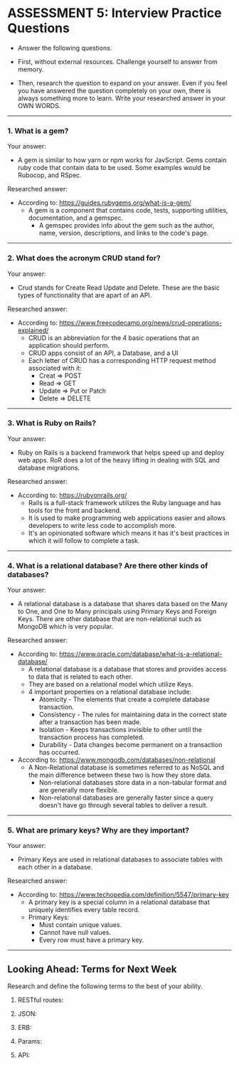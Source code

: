 # ASSESSMENT 5: Interview Practice Questions

* Answer the following questions.

* First, without external resources. Challenge yourself to answer from memory.

* Then, research the question to expand on your answer. Even if you feel you have 
answered the question completely on your own, there is always something more to 
learn. Write your researched answer in your OWN WORDS.

---
<!-- ----------------------------------------------------------------------- -->

### 1. What is a gem?

Your answer:
* A gem is similar to how yarn or npm works for JavScript. Gems contain ruby 
code that contain data to be used. Some examples would be Rubocop, and RSpec.

Researched answer:
* According to: https://guides.rubygems.org/what-is-a-gem/
  * A gem is a component that contains code, tests, supporting utilities, 
  documentation, and a gemspec.
    * A gemspec provides info about the gem such as the author, name, version, 
    descriptions, and links to the code's page.

---
<!-- ----------------------------------------------------------------------- -->
### 2. What does the acronym CRUD stand for?

Your answer:
* Crud stands for Create Read Update and Delete. These are the basic types of 
functionality that are apart of an API.

Researched answer:
* According to: https://www.freecodecamp.org/news/crud-operations-explained/
  * CRUD is an abbreviation for the 4 basic operations that an application 
  should perform.
  * CRUD apps consist of an API, a Database, and a UI 
  * Each letter of CRUD has a corresponding HTTP request method associated with
  it:
    * Creat   =>  POST
    * Read    =>  GET
    * Update  =>  Put or Patch
    * Delete  =>  DELETE

---
<!-- ----------------------------------------------------------------------- -->
### 3. What is Ruby on Rails?

Your answer:
* Ruby on Rails is a backend framework that helps speed up and deploy web apps.
RoR does a lot of the heavy lifting in dealing with SQL and database migrations.

Researched answer:
* According to: https://rubyonrails.org/  
  * Rails is a full-stack framework utilizes the Ruby language and has tools for the front and backend.
  * It is used to make programming web applications easier and allows developers to write less code to accomplish more.
  * It's an opinionated software which means it has it's best practices in which it will follow to complete a task.

---
<!-- ----------------------------------------------------------------------- -->
### 4. What is a relational database? Are there other kinds of databases?

Your answer:
* A relational database is a database that shares data based on the Many to One,
and One to Many principals using Primary Keys and Foreign Keys. There are other
database that are non-relational such as MongoDB which is very popular.

Researched answer:
* According to: https://www.oracle.com/database/what-is-a-relational-database/
  * A relational database is a database that stores and provides access to data 
  that is related to each other. 
  * They are based on a relational model which utilize Keys. 
  * 4 important properties on a relational database include: 
    * Atomicity - The elements that create a complete database transaction.
    * Consistency - The rules for maintaining data in the correct state after
    a transaction has been made.
    * Isolation - Keeps transactions invisible to other until the transaction 
    process has completed. 
    * Durability - Data changes become permanent on a transaction has occurred.
* According to: https://www.mongodb.com/databases/non-relational 
  * A Non-Relational database is sometimes referred to as NoSQL and the main
  difference between these two is how they store data. 
    * Non-relational databases store data in a non-tabular format and are 
    generally more flexible. 
    * Non-relational databases are generally faster since a query doesn't have
    go through several tables to deliver a result.

---
<!-- ----------------------------------------------------------------------- -->
### 5. What are primary keys? Why are they important?

Your answer:
* Primary Keys are used in relational databases to associate tables with each 
other in a database. 

Researched answer:
* According to: https://www.techopedia.com/definition/5547/primary-key
  * A primary key is a special column in a relational database that uniquely
  identifies every table record.
  * Primary Keys:
    * Must contain unique values.
    * Cannot have null values.
    * Every row must have a primary key.

---
<!-- ----------------------------------------------------------------------- -->
## Looking Ahead: Terms for Next Week

Research and define the following terms to the best of your ability.

1. RESTful routes:

2. JSON:

3. ERB:

4. Params:

5. API:
